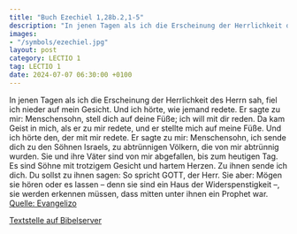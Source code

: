 ```yaml
---
title: "Buch Ezechiel 1,28b.2,1-5"
description: "In jenen Tagen als ich die Erscheinung der Herrlichkeit des Herrn sah, fiel ich nieder auf mein Gesicht. Und ich hörte, wie jemand redete. Er sagte zu mir: Menschensohn, stell dich auf deine Füße; ich will mit dir reden. Da kam Geist in mich, als er zu mir redete, und er stellte ...."
images:
- "/symbols/ezechiel.jpg"
layout: post
category: LECTIO 1
tag: LECTIO 1
date: 2024-07-07 06:30:00 +0100
---
```

In jenen Tagen als ich die Erscheinung der Herrlichkeit des Herrn sah, fiel ich nieder auf mein Gesicht. Und ich hörte, wie jemand redete.
Er sagte zu mir: Menschensohn, stell dich auf deine Füße; ich will mit dir reden.
Da kam Geist in mich, als er zu mir redete, und er stellte mich auf meine Füße.<!--more--> Und ich hörte den, der mit mir redete.
Er sagte zu mir: Menschensohn, ich sende dich zu den Söhnen Israels, zu abtrünnigen Völkern, die von mir abtrünnig wurden. Sie und ihre Väter sind von mir abgefallen, bis zum heutigen Tag.
Es sind Söhne mit trotzigem Gesicht und hartem Herzen. Zu ihnen sende ich dich. Du sollst zu ihnen sagen: So spricht GOTT, der Herr.
Sie aber: Mögen sie hören oder es lassen – denn sie sind ein Haus der Widerspenstigkeit –, sie werden erkennen müssen, dass mitten unter ihnen ein Prophet war.<br>
[Quelle: Evangelizo](https://evangeliumtagfuertag.org/DE/gospel)

[Textstelle auf Bibelserver](https://www.bibleserver.com/EU/Ezechiel1,28b.2,1-5)
